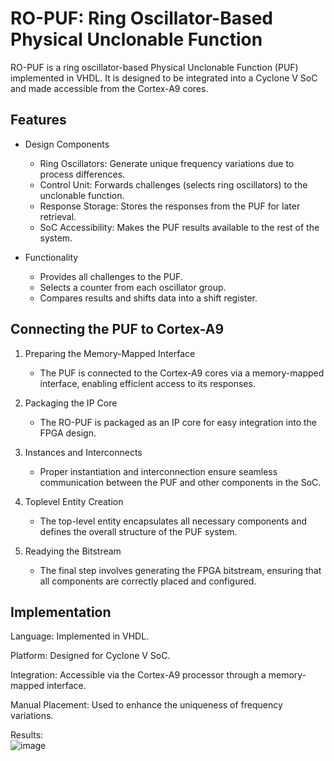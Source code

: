 # **RO-PUF: Ring Oscillator-Based Physical Unclonable Function**

RO-PUF is a ring oscillator-based Physical Unclonable Function (PUF) implemented in VHDL. It is designed to be integrated into a Cyclone V SoC and made accessible from the Cortex-A9 cores. 

## Features
* Design Components
  * Ring Oscillators: Generate unique frequency variations due to process differences.
  * Control Unit: Forwards challenges (selects ring oscillators) to the unclonable function.
  * Response Storage: Stores the responses from the PUF for later retrieval.
  * SoC Accessibility: Makes the PUF results available to the rest of the system.


* Functionality
  * Provides all challenges to the PUF.
  * Selects a counter from each oscillator group.
  * Compares results and shifts data into a shift register.
##  Connecting the PUF to Cortex-A9

1. Preparing the Memory-Mapped Interface

    * The PUF is connected to the Cortex-A9 cores via a memory-mapped interface, enabling efficient access to its responses.

2. Packaging the IP Core

    * The RO-PUF is packaged as an IP core for easy integration into the FPGA design.

3. Instances and Interconnects

    * Proper instantiation and interconnection ensure seamless communication between the PUF and other components in the SoC.

4. Toplevel Entity Creation

    * The top-level entity encapsulates all necessary components and defines the overall structure of the PUF system.

5. Readying the Bitstream

    * The final step involves generating the FPGA bitstream, ensuring that all components are correctly placed and configured.

## Implementation

Language: Implemented in VHDL.

Platform: Designed for Cyclone V SoC.

Integration: Accessible via the Cortex-A9 processor through a memory-mapped interface.

Manual Placement: Used to enhance the uniqueness of frequency variations.

Results:\
![image](https://github.com/user-attachments/assets/b3c254a9-1f28-4cca-8de1-7930c670eeaa)
